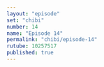 ```yaml
---
layout: "episode"
set: "chibi"
number: 14
name: "Episode 14"
permalink: "chibi/episode-14"
rutube: 10257517
published: true
---
```

